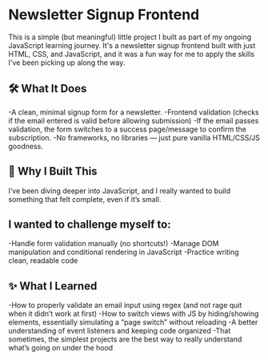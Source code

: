 # Newsletter Signup Frontend
This is a simple (but meaningful) little project I built as part of my ongoing JavaScript learning journey. It's a newsletter signup frontend built with just HTML, CSS, and JavaScript, and it was a fun way for me to apply the skills I've been picking up along the way.

## 🛠 What It Does
-A clean, minimal signup form for a newsletter.
-Frontend validation (checks if the email entered is valid before allowing submission)
-If the email passes validation, the form switches to a success page/message to confirm the subscription.
-No frameworks, no libraries — just pure vanilla HTML/CSS/JS goodness.

## 🌱 Why I Built This
I’ve been diving deeper into JavaScript, and I really wanted to build something that felt complete, even if it’s small.

## I wanted to challenge myself to:
-Handle form validation manually (no shortcuts!)
-Manage DOM manipulation and conditional rendering in JavaScript
-Practice writing clean, readable code

## ✨ What I Learned
-How to properly validate an email input using regex (and not rage quit when it didn’t work at first)
-How to switch views with JS by hiding/showing elements, essentially simulating a “page switch” without reloading
-A better understanding of event listeners and keeping code organized
-That sometimes, the simplest projects are the best way to really understand what’s going on under the hood
